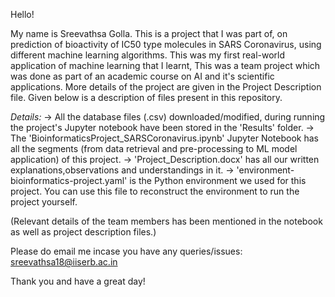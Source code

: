 Hello!

My name is Sreevathsa Golla. This is a project that I was part of, on prediction of bioactivity of IC50 type molecules in SARS Coronavirus, using different machine learning algorithms. This was my first real-world application of machine learning that I learnt,
This was a team project which was done as part of an academic course on AI and it's scientific applications. More details of the project are given in the Project Description file. Given below is a description of files present in this repository.

*Details:*
-> All the database files (.csv) downloaded/modified, during running the project's Jupyter notebook 
have been stored in the 'Results' folder.
-> The 'BioinformaticsProject_SARSCoronavirus.ipynb' Jupyter Notebook has all the segments
(from data retrieval and pre-processing to ML model application) of this project.
-> 'Project_Description.docx' has all our written explanations,observations and 
understandings in it.
-> 'environment-bioinformatics-project.yaml' is the Python environment we used for this project.
You can use this file to reconstruct the environment to run the project yourself.

(Relevant details of the team members has been mentioned in the notebook as well as 
project description files.)

Please do email me incase you have any queries/issues: sreevathsa18@iiserb.ac.in

Thank you and have a great day!

